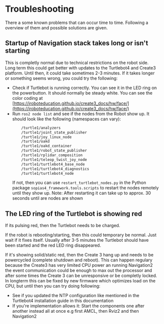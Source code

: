 # Troubleshooting
There a some known problems that can occur time to time. Following a overview of them and possible solutions are given.

## Startup of Navigation stack takes long or isn't starting
This is completly normal due to technical restrictions on the robot side. Long term this could get better with updates to the Turtlebot4 and Create3 platform. 
Until then, it could take sometimes 2-3 minutes. If it takes longer or something seems wrong, you could try the following:
- Check if Turtlebot is running correctly. You can see it in the LED ring on the powerbutton. It should normally be steady white. You can see the color coding at [https://iroboteducation.github.io/create3_docs/hw/face/](https://iroboteducation.github.io/create3_docs/hw/face/)
- Run `ros2 node list` and see if the nodes from the Robot show up. It should look like the following (namespaces can vary):
    ```Bash
        /turtle1/analyzers
        /turtle1/joint_state_publisher
        /turtle1/joy_linux_node
        /turtle1/oakd
        /turtle1/oakd_container
        /turtle1/robot_state_publisher
        /turtle1/rplidar_composition
        /turtle1/teleop_twist_joy_node
        /turtle1/turtlebot4_base_node
        /turtle1/turtlebot4_diagnostics
        /turtle1/turtlebot4_node
    ```
    If not, then you can use `restart_turtlebot_nodes.py` in the Python package `sopias4_framework.tools.scripts` to restart the nodes remotely until they show up. Note: After restarting it can take up to approx. 30 seconds until are nodes are shown

## The LED ring of the Turtlebot is showing red
If its pulsing red, then the Turtlebot needs to be charged. 

If the robot is rebooting/starting, then this could temporary be normal. Just wait if it fixes itself. Usually after 3-5 minutes the Turtlebot should have been started and the red LED ring disappeared.

If it's showing solid/static red, then the Create 3 hang up and needs to be powercycled (complete shutdown and reboot). This can happen regulary because the Create3 has very limited CPU power 
an running Navigation2 the event communication could be enough to max out the processor and after some times the Create 3 can be unresponsive or be completly locked. In longterm this can be fixed by new firmware which optimizes load on the CPU, but 
until then you can try doing following:
- See if you updated the NTP configuration like mentioned in the Turtlebot4 installation guide in this documentation
- If you're implementation allows it: Start the components one after another instead all at once e.g first AMCL, then Rviz2 and then Navigation2